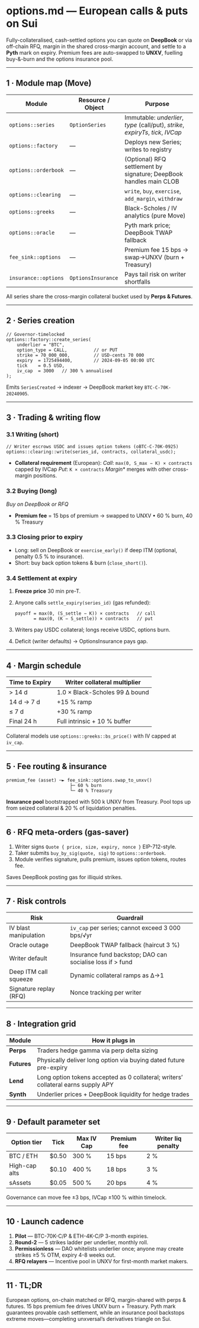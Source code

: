 # options.md — European calls & puts on **Sui**

Fully-collateralised, cash-settled options you can quote on **DeepBook** or via off-chain RFQ, margin in the shared cross-margin account, and settle to a **Pyth** mark on expiry.
Premium fees are auto-swapped to **UNXV**, fuelling buy-&-burn and the options insurance pool.

---

## 1 · Module map (Move)

| Module               | Resource / Object  | Purpose                                                                          |
| -------------------- | ------------------ | -------------------------------------------------------------------------------- |
| `options::series`    | `OptionSeries`     | Immutable: *underlier*, *type* (call/put), *strike*, *expiryTs*, *tick*, *IVCap* |
| `options::factory`   | —                  | Deploys new Series; writes to registry                                           |
| `options::orderbook` | —                  | (Optional) RFQ settlement by signature; DeepBook handles main CLOB               |
| `options::clearing`  | —                  | `write`, `buy`, `exercise`, `add_margin`, `withdraw`                             |
| `options::greeks`    | —                  | Black-Scholes / IV analytics (pure Move)                                         |
| `options::oracle`    | —                  | Pyth mark price; DeepBook TWAP fallback                                          |
| `fee_sink::options`  | —                  | Premium fee 15 bps → swap→UNXV (burn + Treasury)                                 |
| `insurance::options` | `OptionsInsurance` | Pays tail risk on writer shortfalls                                              |

All series share the cross-margin collateral bucket used by **Perps & Futures**.

---

## 2 · Series creation

```move
// Governor-timelocked
options::factory::create_series(
    underlier = "BTC",
    option_type = CALL,          // or PUT
    strike = 70_000_000,         // USD-cents 70 000
    expiry  = 1725494400,        // 2024-09-05 00:00 UTC
    tick    = 0.5 USD,
    iv_cap  = 3000   // 300 % annualised
);
```

Emits `SeriesCreated` → indexer → DeepBook market key `BTC-C-70K-20240905`.

---

## 3 · Trading & writing flow

### 3.1 Writing (short)

```move
// Writer escrows USDC and issues option tokens (oBTC-C-70K-0925)
options::clearing::write(series_id, contracts, collateral_usdc);
```

* **Collateral requirement** (European):
  *Call*: `max(0, S_max − K) × contracts` capped by IVCap
  *Put*: `K × contracts`
  *Margin*\* merges with other cross-margin positions.

### 3.2 Buying (long)

*Buy on DeepBook or RFQ*

* **Premium fee** = 15 bps of premium → swapped to UNXV
  • 60 % burn, 40 % Treasury

### 3.3 Closing prior to expiry

* Long: sell on DeepBook or `exercise_early()` if deep ITM (optional, penalty 0.5 % to insurance).
* Short: buy back option tokens & burn (`close_short()`).

### 3.4 Settlement at expiry

1. **Freeze price** 30 min pre-T.
2. Anyone calls `settle_expiry(series_id)` (gas refunded):

   ```
   payoff = max(0, (S_settle − K)) × contracts   // call
          = max(0, (K − S_settle)) × contracts   // put
   ```
3. Writers pay USDC collateral; longs receive USDC, options burn.
4. Deficit (writer defaults) → OptionsInsurance pays gap.

---

## 4 · Margin schedule

| Time to Expiry | Writer collateral multiplier   |
| -------------- | ------------------------------ |
| > 14 d         | 1.0 × Black-Scholes 99 Δ bound |
| 14 d → 7 d     | +15 % ramp                     |
| ≤ 7 d          | +30 % ramp                     |
| Final 24 h     | Full intrinsic + 10 % buffer   |

Collateral models use `options::greeks::bs_price()` with IV capped at `iv_cap`.

---

## 5 · Fee routing & insurance

```
premium_fee (asset) ─► fee_sink::options.swap_to_unxv()
                        ├─ 60 % burn
                        └─ 40 % Treasury
```

**Insurance pool** bootstrapped with 500 k UNXV from Treasury.
Pool tops up from seized collateral & 20 % of liquidation penalties.

---

## 6 · RFQ meta-orders (gas-saver)

1. Writer signs `Quote { price, size, expiry, nonce }` EIP-712-style.
2. Taker submits `buy_by_sig(quote, sig)` to `options::orderbook`.
3. Module verifies signature, pulls premium, issues option tokens, routes fee.

Saves DeepBook posting gas for illiquid strikes.

---

## 7 · Risk controls

| Risk                   | Guardrail                                                 |
| ---------------------- | --------------------------------------------------------- |
| IV blast manipulation  | `iv_cap` per series; cannot exceed 3 000 bps/√yr          |
| Oracle outage          | DeepBook TWAP fallback (haircut 3 %)                      |
| Writer default         | Insurance fund backstop; DAO can socialise loss if > fund |
| Deep ITM call squeeze  | Dynamic collateral ramps as Δ→1                           |
| Signature replay (RFQ) | Nonce tracking per writer                                 |

---

## 8 · Integration grid

| Module      | How it plugs in                                                                   |
| ----------- | --------------------------------------------------------------------------------- |
| **Perps**   | Traders hedge gamma via perp delta sizing                                         |
| **Futures** | Physically deliver long option via buying dated future pre-expiry                 |
| **Lend**    | Long option tokens accepted as 0 collateral; writers’ collateral earns supply APY |
| **Synth**   | Underlier prices + DeepBook liquidity for hedge trades                            |

---

## 9 · Default parameter set

| Option tier   | Tick   | Max IV Cap | Premium fee | Writer liq penalty |
| ------------- | ------ | ---------- | ----------- | ------------------ |
| BTC / ETH     | \$0.50 | 300 %      | 15 bps      | 2 %                |
| High-cap alts | \$0.10 | 400 %      | 18 bps      | 3 %                |
| sAssets       | \$0.05 | 500 %      | 20 bps      | 4 %                |

Governance can move fee ±3 bps, IVCap ±100 % within timelock.

---

## 10 · Launch cadence

1. **Pilot** — BTC-70K-C/P & ETH-4K-C/P 3-month expiries.
2. **Round-2** — 5 strikes ladder per underlier, monthly roll.
3. **Permissionless** — DAO whitelists underlier once; anyone may create strikes ≥5 % OTM, expiry 4-8 weeks out.
4. **RFQ relayers** — Incentive pool in UNXV for first-month market makers.

---

## 11 · TL;DR

European options, on-chain matched or RFQ, margin-shared with perps & futures.
15 bps premium fee drives UNXV burn + Treasury.
Pyth mark guarantees provable cash settlement, while an insurance pool backstops extreme moves—completing unxversal’s derivatives triangle on Sui.